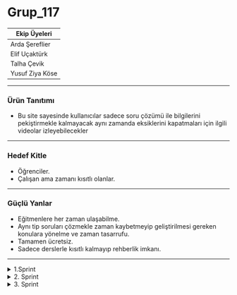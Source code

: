# Grup_117

|__**Ekip Üyeleri**__|
|-|
|Arda Şereflier|
|Elif Uçaktürk|
|Talha Çevik|
|Yusuf Ziya Köse| Scrum Master

---

### Ürün Tanıtımı
- Bu site sayesinde kullanıcılar sadece soru çözümü ile bilgilerini pekiştirmekle kalmayacak aynı zamanda eksiklerini kapatmaları için ilgili videolar izleyebilecekler
---
### Hedef Kitle
- Öğrenciler.
- Çalışan ama zamanı kısıtlı olanlar.
---
### Güçlü Yanlar
- Eğitmenlere her zaman ulaşabilme.
- Aynı tip soruları çözmekle zaman kaybetmeyip geliştirilmesi gereken konulara yönelme ve zaman tasarrufu.
- Tamamen ücretsiz.
- Sadece derslerle kısıtlı kalmayıp rehberlik imkanı. 
---
<details>
<summary>1.Sprint</summary>
<em>Hedef:</em> : Ürünümüzün fikrine karar verme ve görev tanımlarında anlaşma. <br>
<em>Tamamlanan:</em> Ürünümüzün ne işe yarayacağını hedef kitlesini ve benzeri teorik detaylara karar verdik.
<br><br><br>
<img src="./img/Puanlama.png" width="400"><br>
<strong>Puanlandırma metodları:</strong>


Puanlamaya değer bulduğumuz başlıklar solda. Maksimum alabileceğimiz puanlar sağda. Tahmini olarak 3 haftada bitirmeyi planladığımız için 3 yuvarlak da her hafta kaç puan aldığımızı temsil etmekte.

<h3>Proje Tanımı</h3>
Projemizin en önemli gördüğümüz kısmı. Atacağımız bütün adımları aslında bu adıma bağladık.<br>Projemizin nihai halini baştan oluşturmamaya karar verdik.<br>Yol boyunca öğreneceklerimizden emin olduğumuz için bu kısma <strong>10</strong> puan verdik. İleride artacağına eminiz.
<br><br>
<h3>Yaratıcılık</h3>
Kendi hayatlarımızdan da yola çıkarak neye ihtiyacımız olduğunu düşünerek hareket ettik. Üreteceğimiz ürünün aslında ayrı ayrı platformlarda bulunduğunu ama en mantıklısının bunları bir araya getirmek olduğunu fark ettik ve bu noktadan başladık. <br>Bu da projemizin tamamen başka bir projeden çok; kullanımı kolay olan bir karma app olarak düşünebiliriz anlamına gelir.

<h3>Araştırma Kaynak Kullanımı</h3>
Projenin ileriki aşamalarında daha detaylı kullanacağımızı düşündüğümüz için 3 puan.

<h3>Takım İçi İletişim</h3>
Takımdaki arkadaşlarımızla ilk başlarda iletişim kurmakta zorlansak da daha sonrasında toplantılarımız ve grup mesajlarımız ile iletişimizi sağladık.

<h3>Uyarlanabilirdik</h3>
Gerçek hayatta yer alabileceğini düşünüyoruz. Özellikle hedef kitlemizin de belirttiğimiz gibi zaman kısıtlaması olan bireylerde birçok işlemini tek bir çatı altında yapabilmeleri ürünümüzü cazip kılıyor.

<h3>Yapay Zeka ve Veri Kullanımı</h3>
Teknik detaylara henüz girmediğimiz için puanlama bu şekilde oldu.

<h2>İletişim Kanallarımız</h2>
<li>Çevrimiçi toplantılarımız için -> Google Meet
<img src="./img/IMG_2230.jpg" width="400px">
<li>Mesajlaşmalarımız için -> Whatsapp<br>
<img src="./img/IMG_2225.jpg" width="400px"><br><br>


<h2>Neleri Daha İyi Yapabiliriz</h2>
<h3>İletişim</h3>
<li>Daha sık toplantı yapıp sorunlarımıza daha hızlı çözüm bulabiliriz.
<h3>Teknik</h3>
<li>Teknik çözümlere odaklanıp daha verimli yollar arayabiliriz
<h3>Araştırma</h3>
<li>Piyasaki diğer benzer uygulamaları kontrol edip kendimizi geliştirebiliriz.

</details>
<details>
  <summary> 2. Sprint </summary>
  <em>Hedef:</em> Ürünü taslak olarak çalışabilir hâle getirerek incelemek. <br>
  <em>Tamamlanan:</em> Ürün için gerekli verisetlerinin temizlenmesi, ürün arayüz tasarımı ve kullanılacak toolların kararlaştırılması.
  <br><br><br>
  Puanlandırma metodları:
  <img src="./img/Puanlama2.png">
  <h3>Araştırma Kaynak Kullanımı</h3>
  Kaggle üzerindeki açık kaynak verisetleri tek tek incelendi, hangi llm'in kullanılacağına dair performans, fiyat vs. araştırmalar yapıldı ve netleştirildi. 
  
  <h3>Takım İçi İletişim</h3>
  Kısıtlı zaman ve diğer projelerin de etkisiyle hafif bir iletişim kopukluğu yaşandı.
  
  <h3>Yapay Zeka ve Veri Kullanımı</h3>
  Yapay zekâ desteğiyle projemizin temel fikirleri üzerine koyarak sürecimizi ve verimliliğimizi arttırdık.
  
  <h2>Neleri Daha İyi Yapabiliriz</h2>
  <h3>İletişim</h3>
  <li>Daha sık toplantı yapıp sorunlarımıza daha hızlı çözüm bulabiliriz.
  <h3>Teknik</h3>
  <li>Teknik çözümlere odaklanıp daha verimli yollar arayabiliriz
  <h3>Araştırma</h3>
  <li>Piyasaki diğer benzer uygulamaları kontrol edip kendimizi geliştirebiliriz.
</details>
<details>
  <summary> 3. Sprint </summary>
  <em>Hedef:</em> Ürünü çalışabilir hâle getirmek. <br>
  <em>Tamamlanan:</em> Ürün için gerekli yapay zeka entegrasyonu yapıldı, ürün arayüz tasarımı ve kullanılacak toolların kullanıldı.
  <br><br><br>
  Puanlandırma metodları:
  <img src="./img/Puanlama3.png">
  <h3>Araştırma Kaynak Kullanımı</h3>
  Kaggle üzerindeki açık kaynak verisetleri tek tek incelendi, hangi llm'in kullanılacağına dair performans, fiyat vs. araştırmalar yapıldı ve netleştirildi. 
  
  <h3>Takım İçi İletişim</h3>
  Kısıtlı zaman ve diğer projelerin de etkisiyle hafif bir iletişim kopukluğu yaşandı.
  
  <h3>Yapay Zeka ve Veri Kullanımı</h3>
  Yapay zekâ desteğiyle projemizin temel fikirleri üzerine koyarak sürecimizi tamamladık.
  
  <h2>Sprint Retrospektif</h2>
  <h3>İletişim</h3>
  <li>Daha sık toplantı yapıp sorunlarımıza daha hızlı çözüm bulabiliriz.
  <h3>Teknik</h3>
  <li>Teknik çözümlere odaklanıp daha verimli yollar arayabiliriz
  <h3>Araştırma</h3>
  <li>Piyasaki diğer benzer uygulamaları kontrol edip kendimizi geliştirebiliriz.
  <h2>Sprint Sonu Beklentileri</h2>
  <li>Hedefimiz kısmen tamamlandı. Ek geliştirmeler sağlanabilir. Daha yüksek bi puan alınabilirdi. İletişim konusunda iyi olunabilirdi.
  <li>Tahmin edilen puanımız:85+ iken yapılan 72.
  <br><br>
  <h3>Ürün Screenshot</h3>
  <img src="./img/urungorsel">



</details>


